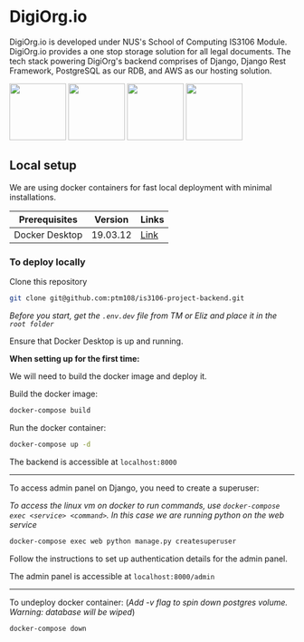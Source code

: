 # DigiOrg.io

DigiOrg.io is developed under NUS's School of Computing IS3106 Module. DigiOrg.io provides a one stop storage solution for all legal documents. The tech stack powering DigiOrg's backend comprises of Django, Django Rest Framework, PostgreSQL as our RDB, and AWS as our hosting solution.

<img src="https://www.djangoproject.com/m/img/logos/django-logo-positive.png" width="100"> <img src="https://zdnet2.cbsistatic.com/hub/i/r/2018/04/19/092cbf81-acac-4f3a-91a1-5a26abc1721f/thumbnail/770x578/5d78c50199e6a9242367b37892be8057/postgresql-logo.png" width="100"> <img src="https://www.django-rest-framework.org/img/logo.png" width="100"> <img src="https://futurumresearch.com/wp-content/uploads/2020/01/aws-logo.png" width="100">

## Local setup

We are using docker containers for fast local deployment with minimal installations.

| Prerequisites  | Version | Links |
| -------------- | ------- | ----- |
| Docker Desktop | 19.03.12 | [Link](https://www.docker.com/products/docker-desktop) |

### To deploy locally

Clone this repository

``` bash
git clone git@github.com:ptm108/is3106-project-backend.git
```

*Before you start, get the `.env.dev` file from TM or Eliz and place it in the `root folder`*

Ensure that Docker Desktop is up and running.

**When setting up for the first time:**

We will need to build the docker image and deploy it.

Build the docker image:

``` bash
docker-compose build
```

Run the docker container:

``` bash
docker-compose up -d
```

The backend is accessible at `localhost:8000`

---

To access admin panel on Django, you need to create a superuser:

*To access the linux vm on docker to run commands, use `docker-compose exec <service> <command>`. In this case we are running python on the web service*

``` bash
docker-compose exec web python manage.py createsuperuser
```

Follow the instructions to set up authentication details for the admin panel.

The admin panel is accessible at `localhost:8000/admin`

---

To undeploy docker container: (*Add -v flag to spin down postgres volume. Warning: database will be wiped*)

``` bash
docker-compose down
```
